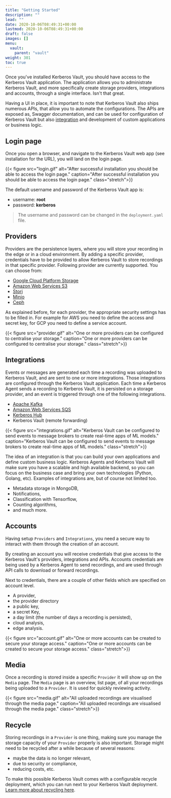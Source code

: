 ```yaml
---
title: "Getting Started"
description: ""
lead: ""
date: 2020-10-06T08:49:31+00:00
lastmod: 2020-10-06T08:49:31+00:00
draft: false
images: []
menu:
  vault:
    parent: "vault"
weight: 301
toc: true
---
```


Once you've installed Kerberos Vault, you should have access to the Kerberos Vault application. The application allows you to administrate Kerberos Vault, and more specifically create storage providers, integrations and accounts, through a single interface. Isn't that great.

Having a UI in place, it is important to note that Kerberos Vault also ships numerous APIs, that allow you to automate the configurations. The APIs are exposed as, Swagger documentation, and can be used for configuration of Kerberos Vault but also [integration](/vault/integration) and development of custom applications or business logic.

## Login page

Once you open a browser, and navigate to the Kerberos Vault web app (see installation for the URL), you will land on the login page.

{{< figure src="login.gif" alt="After successful installation you should be able to access the login page." caption="After successful installation you should be able to access the login page." class="stretch">}}

The default username and password of the Kerberos Vault app is:

- username: **root**
- password: **kerberos**

> The username and password can be changed in the `deployment.yaml` file.

## Providers

Providers are the persistence layers, where you will store your recording in the edge or in a cloud environment. By adding a specific provider, credentials have to be provided to allow Kerberos Vault to store recordings in that specific provider. Following provider are currently supported. You can choose from:

- [Google Cloud Platform Storage](https://cloud.google.com/storage)
- [Amazon Web Services S3](https://aws.amazon.com/s3/)
- [Storj](https://storj.io/)
- [Minio](https://min.io/)
- [Ceph](https://ceph.io/)

As explained before, for each provider, the appropriate security settings has to be filled in. For example for AWS you need to define the access and secret key, for GCP you need to define a service account.

{{< figure src="provider.gif" alt="One or more providers can be configured to centralise your storage." caption="One or more providers can be configured to centralise your storage." class="stretch">}}

## Integrations

Events or messages are generated each time a recording was uploaded to Kerberos Vault, and are sent to one or more integrations. Those integrations are configured through the Kerberos Vault application. Each time a Kerberos Agent sends a recording to Kerberos Vault, it is persisted on a storage provider, and an event is triggered through one of the following integrations.

- [Apache Kafka](https://kafka.apache.org/)
- [Amazon Web Services SQS](https://aws.amazon.com/sqs/)
- [Kerberos Hub](/hub/first-things-first/)
- Kerberos Vault (remote forwarding)

{{< figure src="integrations.gif" alt="Kerberos Vault can be configured to send events to message brokers to create real-time apps of ML models." caption="Kerberos Vault can be configured to send events to message brokers to create real-time apps of ML models." class="stretch">}}

The idea of an integration is that you can build your own applications and define custom business logic. Kerberos Agents and Kerberos Vault will make sure you have a scalable and high available backend, so you can focus on the business case and bring your own technologies (Python, Golang, etc). Examples of integrations are, but of course not limited too.

- Metadata storage in MongoDB,
- Notifications,
- Classification with Tensorflow,
- Counting algorithms,
- and much more.

## Accounts

Having setup `Providers` and `Integrations`, you need a secure way to interact with them through the creation of an account. 

By creating an account you will receive credentials that give access to the Kerberos Vault's providers, integrations and APIs. Accounts credentials are being used by a Kerberos Agent to send recordings, and are used through API calls to download or forward recordings.

Next to credentials, there are a couple of other fields which are specified on account level.

- A provider,
- the provider directory
- a public key,
- a secret Key,
- a day limit (the number of days a recording is persisted),
- cloud analysis,
- edge analysis.

{{< figure src="account.gif" alt="One or more accounts can be created to secure your storage access." caption="One or more accounts can be created to secure your storage access." class="stretch">}}

## Media

Once a recording is stored inside a specific `Provider` it will show up on the `Media` page. The `Media` page is an overview, list page, of all your recordings being uploaded to a `Provider`. It is used for quickly reviewing activity.

{{< figure src="media.gif" alt="All uploaded recordings are visualised through the media page." caption="All uploaded recordings are visualised through the media page." class="stretch">}}

## Recycle

Storing recordings in a `Provider` is one thing, making sure you manage the storage capacity of your `Provider` properly is also important. Storage might need to be recycled after a while because of several reasons:

- maybe the data is no longer relevant,
- due to security or compliance,
- reducing costs, etc.

To make this possible Kerberos Vault comes with a configurable recycle deployment, which you can run next to your Kerberos Vault deployment. [Learn more about recycling here](/vault/recycle).
